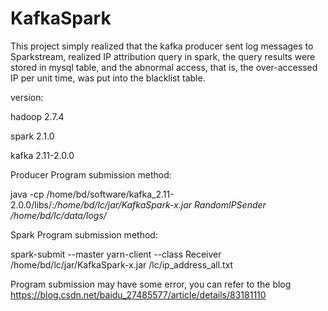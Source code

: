 # KafkaSpark
This project simply realized that the kafka producer sent log messages to Sparkstream, 
realized IP attribution query in spark, the query results were stored in mysql table, and the abnormal access, 
that is, the over-accessed IP per unit time, was put into the blacklist table.

version:

hadoop 2.7.4

spark 2.1.0

kafka 2.11-2.0.0

Producer Program submission method:

java -cp /home/bd/software/kafka_2.11-2.0.0/libs/*:/home/bd/lc/jar/KafkaSpark-x.jar RandomIPSender /home/bd/lc/data/logs/*

Spark Program submission method:

spark-submit --master yarn-client --class Receiver /home/bd/lc/jar/KafkaSpark-x.jar  /lc/ip_address_all.txt

Program submission may have some error, you can refer to the blog
https://blog.csdn.net/baidu_27485577/article/details/83181110
